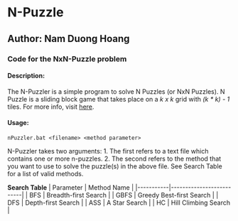 # N-Puzzle #

## Author: Nam Duong Hoang ##
### Code for the NxN-Puzzle problem ###

#### Description: ####
The N-Puzzler is a simple program to solve N Puzzles (or NxN Puzzles). N Puzzle is a sliding block game that takes place on a *k x k* grid with *(k * k) - 1* tiles. For more info, visit [here](https://www.hackerrank.com/challenges/n-puzzle).

#### Usage: ####

	nPuzzler.bat <filename> <method parameter>

N-Puzzler takes two arguments:
	1. The first refers to a text file which contains one or more n-puzzles.
	2. The second refers to the method that you want to use to solve the puzzle(s) in the above file. See Search Table for a list of valid methods.

**Search Table**
| Parameter | Method Name              |
|-----------|--------------------------|
| BFS       | Breadth-first Search     |
| GBFS      | Greedy Best-first Search |
| DFS       | Depth-first Search       |
| ASS       | A Star Search            |
| HC        | Hill Climbing Search     |
